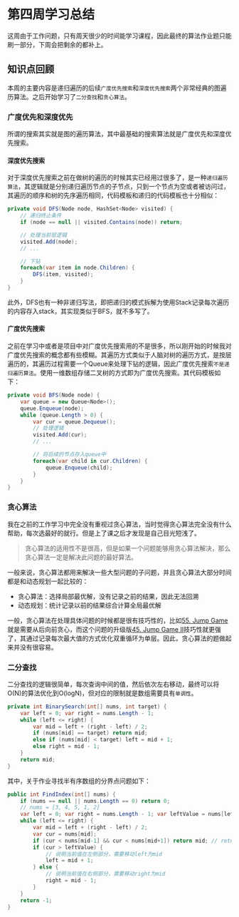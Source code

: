 # 第四周学习总结

这周由于工作问题，只有周天很少的时间能学习课程，因此最终的算法作业题只能刷一部分，下周会把剩余的都补上。

## 知识点回顾

本周的主要内容是递归遍历的后续`广度优先搜索`和`深度优先搜索`两个非常经典的图遍历算法。之后开始学习了`二分查找`和`贪心算法`。

### 广度优先和深度优先

所谓的搜索其实就是图的遍历算法，其中最基础的搜索算法就是广度优先和深度优先搜索。

#### 深度优先搜索

对于深度优先搜索之前在做树的遍历的时候其实已经用过很多了，是一种`递归遍历算法`，其逻辑就是分别递归遍历节点的子节点，只到一个节点为空或者被访问过，其遍历的顺序和树的先序遍历相同，代码模板和递归的代码模板也十分相似：

``` C#
private void DFS(Node node, HashSet<Node> visited) {
    // 递归终止条件
    if (node == null || visited.Contains(node)) return;

    // 处理当前层逻辑
    visited.Add(node);
    // ...

    // 下钻
    foreach(var item in node.Children) {
        DFS(item, visited);
    }
}
```

此外，DFS也有一种非递归写法，即把递归的模式拆解为使用Stack记录每次遍历的内容存入stack，其实现类似于BFS，就不多写了。

#### 广度优先搜索

之前在学习中或者是项目中对广度优先搜索用的不是很多，所以刚开始的时候我对广度优先搜索的概念都有些模糊。其遍历方式类似于人脑对树的遍历方式，是按层遍历的，其遍历过程需要一个Queue来处理下钻的逻辑，因此广度优先搜索`不是递归遍历算法`。使用一维数组存储二叉树的方式即为广度优先搜索。其代码模板如下：

``` C#
private void BFS(Node node) {
    var queue = new Queue<Node>();
    queue.Enqueue(node);
    while (queue.Length > 0) {
        var cur = queue.Dequeue();
        // 处理逻辑
        visited.Add(cur);
        // ...

        // 将后续的节点存入queue中
        foreach(var child in cur.Children) {
            queue.Enqueue(child);
        } 
    }
}
```

### 贪心算法

我在之前的工作学习中完全没有重视过贪心算法，当时觉得贪心算法完全没有什么帮助，每次选最好的就行。但是上了课之后才发现是自己目光短浅了。

> 贪心算法的适用性不是很高，但是如果一个问题能够用贪心算法解决，那么贪心算法一定是解决此问题的最好算法。

一般来说，贪心算法都用来解决一些大型问题的子问题，并且贪心算法大部分时间都是和动态规划一起比较的：

* 贪心算法：选择局部最优解，没有记录之前的结果，因此无法回溯
* 动态规划：统计记录以前的结果综合计算全局最优解

一般，贪心算法在处理具体问题的时候都是很有技巧性的，比如[55. Jump Game](https://leetcode.com/problems/jump-game/)就是需要从后向前贪心，而这个问题的升级版[45. Jump Game II](https://leetcode.com/problems/jump-game-ii/)技巧性就更强了，其通过记录每次最大值的方式优化双重循环为单层。因此，贪心算法的题做起来并没有很容易。

### 二分查找

二分查找的逻辑很简单，每次查询中间的值，然后依次左右移动，最终可以将O(N)的算法优化到O(logN)，但对应的限制就是数组需要具有`单调性`。

``` C#
private int BinarySearch(int[] nums, int target) {
    var left = 0; var right = nums.Length - 1;
    while (left <= right) {
        var mid = left + (right - left) / 2;
        if (nums[mid] == target) return mid;
        else if (nums[mid] < target) left = mid + 1;
        else right = mid - 1;
    }
    return mid;
}
```

其中，关于作业寻找半有序数组的分界点问题如下：

``` C#
public int FindIndex(int[] nums) {
    if (nums == null || nums.Length == 0) return 0;
    // nums = [3, 4, 5, 1, 2]
    var left = 0; var right = nums.Length - 1; var leftValue = nums[left];
    while (left <= right) {
        var mid = left + (right - left) / 2;
        var cur = nums[mid];
        if (cur < nums[mid-1] && cur < nums[mid+1]) return mid; // return 3
        if (cur > leftValue) {
            // 说明当前值在左侧部分，需要移动left为mid
            left = mid + 1;
        } else {
            // 说明当前值在右侧部分，需要移动right为mid
            right = mid - 1;
        }
    }
    return -1;
}
```